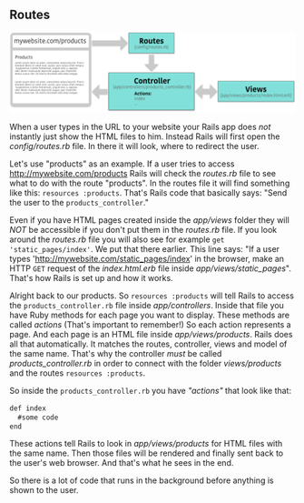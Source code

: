 ## Routes

![](img/201511271_mvc-routes.png)

When a user types in the URL to your website your Rails app does *not* instantly just show the HTML files to him. Instead Rails will first open the *config/routes.rb* file. In there it will look, where to redirect the user.

Let's use "products" as an example. If a user tries to access http://mywebsite.com/products Rails will check the *routes.rb* file to see what to do with the route "products". In the routes file it will find something like this: `resources :products`.
That's Rails code that basically says: "Send the user to the `products_controller`."

Even if you have HTML pages created inside the *app/views* folder they will *NOT* be accessible if you don't put them in the *routes.rb* file. If you look around the *routes.rb* file you will also see for example `get 'static_pages/index'`. We put that there earlier. This line says:
"If a user types 'http://mywebsite.com/static_pages/index' in the browser, make an HTTP `GET` request of the *index.html.erb* file inside *app/views/static_pages*". That's how Rails is set up and how it works.

Alright back to our products. So `resources :products` will tell Rails to access the `products_controller.rb` file inside *app/controllers*. Inside that file you have Ruby methods for each page you want to display. These methods are called *actions* (That's important to remember!)
So each action represents a page. And each page is an HTML file inside *app/views/products*. Rails does all that automatically. It matches the routes, controller, views and model of the same name. That's why the controller _must_ be called *products_controller.rb* in order to connect with the folder *views/products* and the routes `resources :products`.

So inside the `products_controller.rb` you have *"actions"* that look like that:

```
def index
  #some code
end
```

These actions tell Rails to look in *app/views/products* for HTML files with the same name. Then those files will be rendered and finally sent back to the user's web browser. And that's what he sees in the end.

So there is a lot of code that runs in the background before anything is shown to the user.
